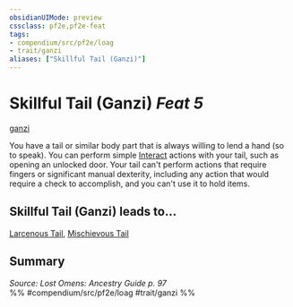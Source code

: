 ```yaml
---
obsidianUIMode: preview
cssclass: pf2e,pf2e-feat
tags:
- compendium/src/pf2e/loag
- trait/ganzi
aliases: ["Skillful Tail (Ganzi)"]
---
```

# Skillful Tail (Ganzi)  *Feat 5*  
[ganzi](../../rules/traits/ganzi-loag.md)  


You have a tail or similar body part that is always willing to lend a hand (so to speak). You can perform simple [Interact](../../rules/actions/interact.md) actions with your tail, such as opening an unlocked door. Your tail can't perform actions that require fingers or significant manual dexterity, including any action that would require a check to accomplish, and you can't use it to hold items.

## Skillful Tail (Ganzi) leads to...

[Larcenous Tail](larcenous-tail-loag.md), [Mischievous Tail](mischievous-tail-loag.md)

## Summary

*Source: Lost Omens: Ancestry Guide p. 97*  
%% #compendium/src/pf2e/loag #trait/ganzi %%